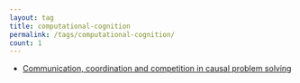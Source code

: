 ```yaml
---
layout: tag
title: computational-cognition
permalink: /tags/computational-cognition/
count: 1
---
```


- [Communication, coordination and competition in causal problem solving](https://hfooladi.github.io/posts/2021/08/Causal_Problem_Solving)
